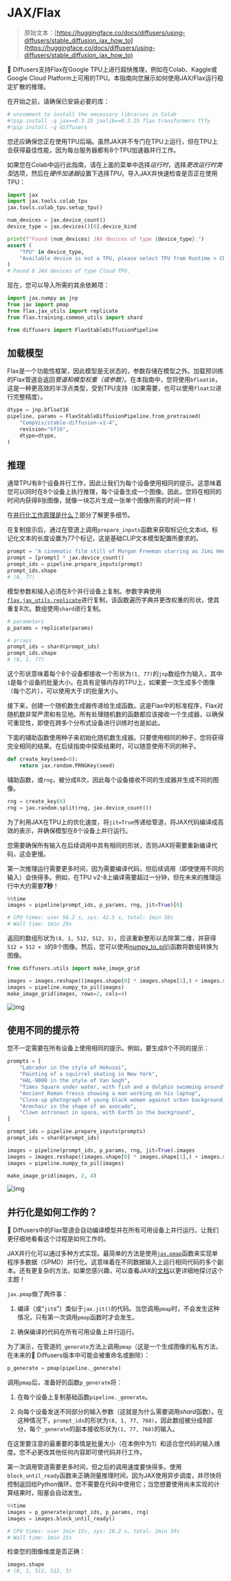 # JAX/Flax

> 原始文本：[https://huggingface.co/docs/diffusers/using-diffusers/stable_diffusion_jax_how_to](https://huggingface.co/docs/diffusers/using-diffusers/stable_diffusion_jax_how_to)

🤗 Diffusers支持Flax在Google TPU上进行超快推理，例如在Colab、Kaggle或Google Cloud Platform上可用的TPU。本指南向您展示如何使用JAX/Flax运行稳定扩散的推理。

在开始之前，请确保已安装必要的库：

```py
# uncomment to install the necessary libraries in Colab
#!pip install -q jax==0.3.25 jaxlib==0.3.25 flax transformers ftfy
#!pip install -q diffusers
```

您还应确保您正在使用TPU后端。虽然JAX并不专门在TPU上运行，但在TPU上会获得最佳性能，因为每台服务器都有8个TPU加速器并行工作。

如果您在Colab中运行此指南，请在上面的菜单中选择*运行时*，选择*更改运行时类型*选项，然后在*硬件加速器*设置下选择*TPU*。导入JAX并快速检查是否正在使用TPU：

```py
import jax
import jax.tools.colab_tpu
jax.tools.colab_tpu.setup_tpu()

num_devices = jax.device_count()
device_type = jax.devices()[0].device_kind

print(f"Found {num_devices} JAX devices of type {device_type}.")
assert (
    "TPU" in device_type,
    "Available device is not a TPU, please select TPU from Runtime > Change runtime type > Hardware accelerator"
)
# Found 8 JAX devices of type Cloud TPU.
```

现在，您可以导入所需的其余依赖项：

```py
import jax.numpy as jnp
from jax import pmap
from flax.jax_utils import replicate
from flax.training.common_utils import shard

from diffusers import FlaxStableDiffusionPipeline
```

## 加载模型

Flax是一个功能性框架，因此模型是无状态的，参数存储在模型之外。加载预训练的Flax管道会返回*管道和模型权重（或参数）*。在本指南中，您将使用`bfloat16`，这是一种更高效的半浮点类型，受到TPU支持（如果需要，也可以使用`float32`进行完整精度）。

```py
dtype = jnp.bfloat16
pipeline, params = FlaxStableDiffusionPipeline.from_pretrained(
    "CompVis/stable-diffusion-v1-4",
    revision="bf16",
    dtype=dtype,
)
```

## 推理

通常TPU有8个设备并行工作，因此让我们为每个设备使用相同的提示。这意味着您可以同时在8个设备上执行推理，每个设备生成一个图像。因此，您将在相同的时间内获得8张图像，就像一块芯片生成一张单个图像所需的时间一样！

在[并行化工作原理是什么？](#how-does-parallelization-work)部分了解更多细节。

在复制提示后，通过在管道上调用`prepare_inputs`函数来获取标记化文本id。标记化文本的长度设置为77个标记，这是基础CLIP文本模型配置所要求的。

```py
prompt = "A cinematic film still of Morgan Freeman starring as Jimi Hendrix, portrait, 40mm lens, shallow depth of field, close up, split lighting, cinematic"
prompt = [prompt] * jax.device_count()
prompt_ids = pipeline.prepare_inputs(prompt)
prompt_ids.shape
# (8, 77)
```

模型参数和输入必须在8个并行设备上复制。参数字典使用[`flax.jax_utils.replicate`](https://flax.readthedocs.io/en/latest/api_reference/flax.jax_utils.html#flax.jax_utils.replicate)进行复制，该函数遍历字典并更改权重的形状，使其重复8次。数组使用`shard`进行复制。

```py
# parameters
p_params = replicate(params)

# arrays
prompt_ids = shard(prompt_ids)
prompt_ids.shape
# (8, 1, 77)
```

这个形状意味着每个8个设备都接收一个形状为`(1, 77)`的`jnp`数组作为输入，其中`1`是每个设备的批量大小。在具有足够内存的TPU上，如果要一次生成多个图像（每个芯片），可以使用大于`1`的批量大小。

接下来，创建一个随机数生成器传递给生成函数。这是Flax中的标准程序，Flax对随机数非常严肃和有见地。所有处理随机数的函数都应该接收一个生成器，以确保可重现性，即使在跨多个分布式设备进行训练时也是如此。

下面的辅助函数使用种子来初始化随机数生成器。只要使用相同的种子，您将获得完全相同的结果。在后续指南中探索结果时，可以随意使用不同的种子。

```py
def create_key(seed=0):
    return jax.random.PRNGKey(seed)
```

辅助函数，或`rng`，被分成8次，因此每个设备接收不同的生成器并生成不同的图像。

```py
rng = create_key(0)
rng = jax.random.split(rng, jax.device_count())
```

为了利用JAX在TPU上的优化速度，将`jit=True`传递给管道，将JAX代码编译成高效的表示，并确保模型在8个设备上并行运行。

您需要确保所有输入在后续调用中具有相同的形状，否则JAX将需要重新编译代码，这会更慢。

第一次推理运行需要更多时间，因为需要编译代码，但后续调用（即使使用不同的输入）会快得多。例如，在TPU v2-8上编译需要超过一分钟，但在未来的推理运行中大约需要**7秒**！

```py
%%time
images = pipeline(prompt_ids, p_params, rng, jit=True)[0]

# CPU times: user 56.2 s, sys: 42.5 s, total: 1min 38s
# Wall time: 1min 29s
```

返回的数组形状为`(8, 1, 512, 512, 3)`，应该重新整形以去除第二维，并获得`512 × 512 × 3`的8个图像。然后，您可以使用[numpy_to_pil()](/docs/diffusers/v0.26.3/en/api/utilities#diffusers.utils.numpy_to_pil)函数将数组转换为图像。

```py
from diffusers.utils import make_image_grid

images = images.reshape((images.shape[0] * images.shape[1],) + images.shape[-3:])
images = pipeline.numpy_to_pil(images)
make_image_grid(images, rows=2, cols=4)
```

![img](../Images/ae26c49256edf5470277710762edc407.png)

## 使用不同的提示符

您不一定需要在所有设备上使用相同的提示。例如，要生成8个不同的提示：

```py
prompts = [
    "Labrador in the style of Hokusai",
    "Painting of a squirrel skating in New York",
    "HAL-9000 in the style of Van Gogh",
    "Times Square under water, with fish and a dolphin swimming around",
    "Ancient Roman fresco showing a man working on his laptop",
    "Close-up photograph of young black woman against urban background, high quality, bokeh",
    "Armchair in the shape of an avocado",
    "Clown astronaut in space, with Earth in the background",
]

prompt_ids = pipeline.prepare_inputs(prompts)
prompt_ids = shard(prompt_ids)

images = pipeline(prompt_ids, p_params, rng, jit=True).images
images = images.reshape((images.shape[0] * images.shape[1],) + images.shape[-3:])
images = pipeline.numpy_to_pil(images)

make_image_grid(images, 2, 4)
```

![img](../Images/aca4bd3a07a58b9a81031e0734d47ed3.png)

## 并行化是如何工作的？

🤗 Diffusers中的Flax管道会自动编译模型并在所有可用设备上并行运行。让我们更仔细地看看这个过程是如何工作的。

JAX并行化可以通过多种方式实现。最简单的方法是使用[`jax.pmap`](https://jax.readthedocs.io/en/latest/_autosummary/jax.pmap.html)函数来实现单程序多数据（SPMD）并行化。这意味着在不同数据输入上运行相同代码的多个副本。还有更复杂的方法，如果您感兴趣，可以查看JAX的[文档](https://jax.readthedocs.io/en/latest/index.html)以更详细地探讨这个主题！

`jax.pmap`做了两件事：

1.  编译（或“`jit`s”）类似于`jax.jit()`的代码。当您调用`pmap`时，不会发生这种情况，只有第一次调用`pmap`函数时才会发生。

1.  确保编译的代码在所有可用设备上并行运行。

为了演示，在管道的`_generate`方法上调用`pmap`（这是一个生成图像的私有方法，在未来的🤗 Diffusers版本中可能会被重命名或删除）：

```py
p_generate = pmap(pipeline._generate)
```

调用`pmap`后，准备好的函数`p_generate`将：

1.  在每个设备上复制基础函数`pipeline._generate`。

1.  向每个设备发送不同部分的输入参数（这就是为什么需要调用*shard*函数）。在这种情况下，`prompt_ids`的形状为`(8, 1, 77, 768)`，因此数组被分成8部分，每个`_generate`的副本接收形状为`(1, 77, 768)`的输入。

在这里要注意的最重要的事情是批量大小（在本例中为1）和适合您代码的输入维度。您不必更改其他任何内容即可使代码并行工作。

第一次调用管道需要更多时间，但之后的调用速度要快得多。使用`block_until_ready`函数来正确测量推理时间，因为JAX使用异步调度，并尽快将控制返回给Python循环。您不需要在代码中使用它；当您想要使用尚未实现的计算结果时，阻塞会自动发生。

```py
%%time
images = p_generate(prompt_ids, p_params, rng)
images = images.block_until_ready()

# CPU times: user 1min 15s, sys: 18.2 s, total: 1min 34s
# Wall time: 1min 15s
```

检查您的图像维度是否正确：

```py
images.shape
# (8, 1, 512, 512, 3)
```
